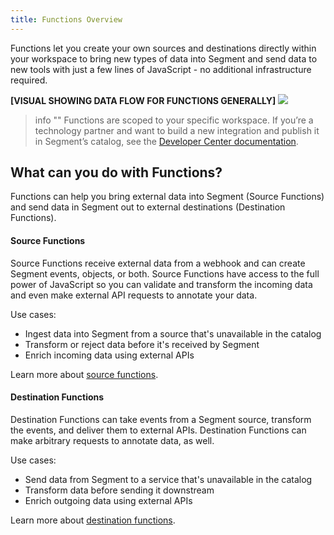 ```yaml
---
title: Functions Overview
---
```


Functions let you create your own sources and destinations directly within your workspace to bring new types of data into Segment and send data to new tools with just a few lines of JavaScript - no additional infrastructure required.

**[VISUAL SHOWING DATA FLOW FOR FUNCTIONS GENERALLY]**
![](images/functions-overview.png)

> info ""
> Functions are scoped to your specific workspace. If you’re a technology partner and want to build a new integration and publish it in Segment’s catalog, see the [Developer Center documentation](/docs/partners/).


## What can you do with Functions?
Functions can help you bring external data into Segment (Source Functions) and send data in Segment out to external destinations (Destination Functions).

#### Source Functions
Source Functions receive external data from a webhook and can create Segment events, objects, or both. Source Functions have access to the full power of JavaScript so you can validate and transform the incoming data and even make external API requests to annotate your data.

Use cases:
- Ingest data into Segment from a source that's unavailable in the catalog
- Transform or reject data before it's received by Segment
- Enrich incoming data using external APIs

Learn more about [source functions](/docs/connections/functions/source-functions).

#### Destination Functions
Destination Functions can take events from a Segment source, transform the events, and deliver them to external APIs. Destination Functions can make arbitrary requests to annotate data, as well.

Use cases:
- Send data from Segment to a service that's unavailable in the catalog
- Transform data before sending it downstream
- Enrich outgoing data using external APIs

Learn more about [destination functions](/docs/connections/functions/destination-functions).
